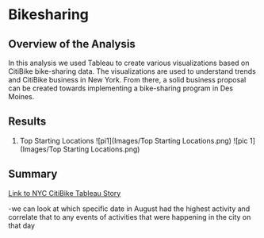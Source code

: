 # Bikesharing

## Overview of the Analysis 
In this analysis we used Tableau to create various visualizations based on CitiBike bike-sharing data. The visualizations are used to understand trends and CitiBike business in New York. From there, a solid business proposal can be created towards implementing a bike-sharing program in Des Moines. 

## Results 

1) Top Starting Locations
![pi1](Images/Top Starting Locations.png)
![pic 1](Images/Top Starting Locations.png)

## Summary 

[Link to NYC CitiBike Tableau Story](https://public.tableau.com/shared/G9HHDW6Y9?:display_count=n&:origin=viz_share_link)

-we can look at which specific date in August had the highest activity and correlate that to any events of activities that were happening in the city on that day
